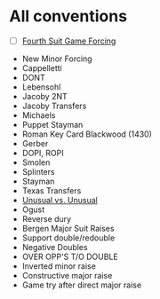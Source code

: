 # All conventions

- [ ] [Fourth Suit Game Forcing](fourth_suit_forcing.md)
- New Minor Forcing
- Cappelletti
- DONT
- Lebensohl
- Jacoby 2NT
- Jacoby Transfers
- Michaels
- Puppet Stayman
- Roman Key Card Blackwood (1430)
- Gerber
- DOPI, ROPI
- Smolen
- Splinters
- Stayman
- Texas Transfers
- [Unusual vs. Unusual](unusual-over-unusual.md)
- Ogust
- Reverse dury
- Bergen Major Suit Raises
- Support double/redouble
- Negative Doubles
- OVER OPP'S T/O DOUBLE
- Inverted minor raise
- Constructive major raise
- Game try after direct major raise
